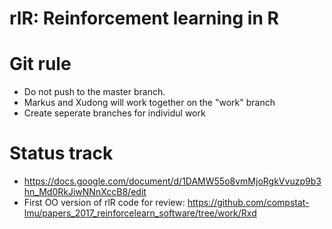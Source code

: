 # rlR: Reinforcement learning in R

# Git rule
- Do not push to the master branch.
- Markus and Xudong will work together on the "work" branch
- Create seperate branches for individul work

# Status track
- https://docs.google.com/document/d/1DAMW55o8vmMjoRgkVvuzp9b3hn_Md0RkJiwNNnXccB8/edit
- First OO version of rlR code for review: https://github.com/compstat-lmu/papers_2017_reinforcelearn_software/tree/work/Rxd

